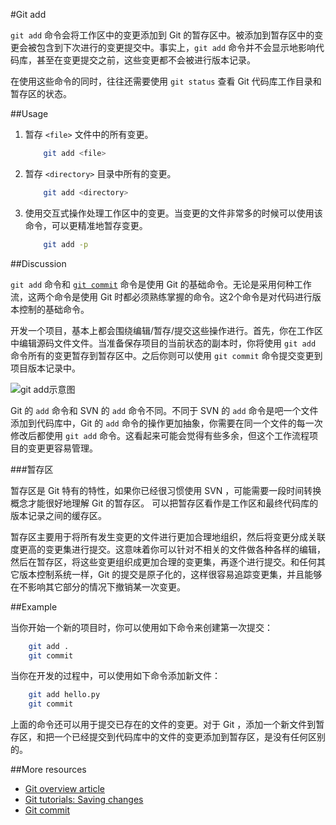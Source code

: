 #Git add

```git add``` 命令会将工作区中的变更添加到 Git 的暂存区中。被添加到暂存区中的变更会被包含到下次进行的变更提交中。事实上，```git add``` 命令并不会显示地影响代码库，甚至在变更提交之前，这些变更都不会被进行版本记录。

在使用这些命令的同时，往往还需要使用 ```git status``` 查看 Git 代码库工作目录和暂存区的状态。

##Usage

1.  暂存 ```<file>``` 文件中的所有变更。

    ```bash
        git add <file>
    ```

2.  暂存 ```<directory>``` 目录中所有的变更。

    ```bash
        git add <directory>
    ```

3.  使用交互式操作处理工作区中的变更。当变更的文件非常多的时候可以使用该命令，可以更精准地暂存变更。

    ```bash
        git add -p
    ```

##Discussion

```git add``` 命令和 [```git commit```][3] 命令是使用 Git 的基础命令。无论是采用何种工作流，这两个命令是使用 Git 时都必须熟练掌握的命令。这2个命令是对代码进行版本控制的基础命令。

开发一个项目，基本上都会围绕编辑/暂存/提交这些操作进行。首先，你在工作区中编辑源码文件文件。当准备保存项目的当前状态的副本时，你将使用 ```git add``` 命令所有的变更暂存到暂存区中。之后你则可以使用 ```git commit``` 命令提交变更到项目版本记录中。

![```git add```示意图][m1]

Git 的 ```add``` 命令和 SVN 的 ```add``` 命令不同。不同于 SVN 的 ```add``` 命令是吧一个文件添加到代码库中，Git 的 ```add``` 命令的操作更加抽象，你需要在同一个文件的每一次修改后都使用 ```git add``` 命令。这看起来可能会觉得有些多余，但这个工作流程项目的变更更容易管理。

###暂存区

暂存区是 Git 特有的特性，如果你已经很习惯使用 SVN ，可能需要一段时间转换概念才能很好地理解 Git 的暂存区。 可以把暂存区看作是工作区和最终代码库的版本记录之间的缓存区。

暂存区主要用于将所有发生变更的文件进行更加合理地组织，然后将变更分成关联度更高的变更集进行提交。这意味着你可以针对不相关的文件做各种各样的编辑，然后在暂存区，将这些变更组织成更加合理的变更集，再逐个进行提交。和任何其它版本控制系统一样，Git 的提交是原子化的，这样很容易追踪变更集，并且能够在不影响其它部分的情况下撤销某一次变更。

##Example

当你开始一个新的项目时，你可以使用如下命令来创建第一次提交：

```bash
    git add .
    git commit
```

当你在开发的过程中，可以使用如下命令添加新文件：

```bash
    git add hello.py
    git commit
```

上面的命令还可以用于提交已存在的文件的变更。对于 Git ，添加一个新文件到暂存区，和把一个已经提交到代码库中的文件的变更添加到暂存区，是没有任何区别的。

##More resources

- [Git overview article][1]
- [Git tutorials: Saving changes][2]
- [Git commit][3]

<!-- Links -->
[1]: ./git-articles-overview.md
[2]: https://www.atlassian.com/git/tutorials/saving-changes
[3]: ./git-command-git-commit.md

<!-- Images -->
[m1]: ./media/git-command-git-add/git-add.png